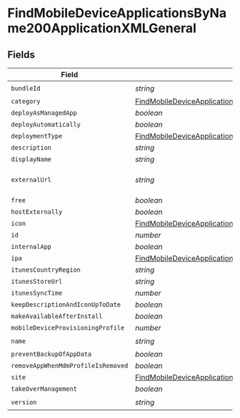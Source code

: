 # FindMobileDeviceApplicationsByName200ApplicationXMLGeneral


## Fields

| Field                                                                                                                                                                           | Type                                                                                                                                                                            | Required                                                                                                                                                                        | Description                                                                                                                                                                     | Example                                                                                                                                                                         |
| ------------------------------------------------------------------------------------------------------------------------------------------------------------------------------- | ------------------------------------------------------------------------------------------------------------------------------------------------------------------------------- | ------------------------------------------------------------------------------------------------------------------------------------------------------------------------------- | ------------------------------------------------------------------------------------------------------------------------------------------------------------------------------- | ------------------------------------------------------------------------------------------------------------------------------------------------------------------------------- |
| `bundleId`                                                                                                                                                                      | *string*                                                                                                                                                                        | :heavy_check_mark:                                                                                                                                                              | N/A                                                                                                                                                                             | com.jamfsoftware.selfservice                                                                                                                                                    |
| `category`                                                                                                                                                                      | [FindMobileDeviceApplicationsByName200ApplicationXMLGeneralCategory](../../models/operations/findmobiledeviceapplicationsbyname200applicationxmlgeneralcategory.md)             | :heavy_minus_sign:                                                                                                                                                              | N/A                                                                                                                                                                             |                                                                                                                                                                                 |
| `deployAsManagedApp`                                                                                                                                                            | *boolean*                                                                                                                                                                       | :heavy_minus_sign:                                                                                                                                                              | N/A                                                                                                                                                                             |                                                                                                                                                                                 |
| `deployAutomatically`                                                                                                                                                           | *boolean*                                                                                                                                                                       | :heavy_minus_sign:                                                                                                                                                              | N/A                                                                                                                                                                             |                                                                                                                                                                                 |
| `deploymentType`                                                                                                                                                                | [FindMobileDeviceApplicationsByName200ApplicationXMLGeneralDeploymentType](../../models/operations/findmobiledeviceapplicationsbyname200applicationxmlgeneraldeploymenttype.md) | :heavy_minus_sign:                                                                                                                                                              | N/A                                                                                                                                                                             |                                                                                                                                                                                 |
| `description`                                                                                                                                                                   | *string*                                                                                                                                                                        | :heavy_minus_sign:                                                                                                                                                              | N/A                                                                                                                                                                             |                                                                                                                                                                                 |
| `displayName`                                                                                                                                                                   | *string*                                                                                                                                                                        | :heavy_minus_sign:                                                                                                                                                              | N/A                                                                                                                                                                             | Self Service Mobile                                                                                                                                                             |
| `externalUrl`                                                                                                                                                                   | *string*                                                                                                                                                                        | :heavy_minus_sign:                                                                                                                                                              | N/A                                                                                                                                                                             | https://itunes.apple.com/us/app/self-service-mobile/id718509958?mt=8&amp;uo=4                                                                                                   |
| `free`                                                                                                                                                                          | *boolean*                                                                                                                                                                       | :heavy_minus_sign:                                                                                                                                                              | N/A                                                                                                                                                                             |                                                                                                                                                                                 |
| `hostExternally`                                                                                                                                                                | *boolean*                                                                                                                                                                       | :heavy_minus_sign:                                                                                                                                                              | N/A                                                                                                                                                                             |                                                                                                                                                                                 |
| `icon`                                                                                                                                                                          | [FindMobileDeviceApplicationsByName200ApplicationXMLGeneralIcon](../../models/operations/findmobiledeviceapplicationsbyname200applicationxmlgeneralicon.md)                     | :heavy_minus_sign:                                                                                                                                                              | N/A                                                                                                                                                                             |                                                                                                                                                                                 |
| `id`                                                                                                                                                                            | *number*                                                                                                                                                                        | :heavy_minus_sign:                                                                                                                                                              | N/A                                                                                                                                                                             | 1                                                                                                                                                                               |
| `internalApp`                                                                                                                                                                   | *boolean*                                                                                                                                                                       | :heavy_minus_sign:                                                                                                                                                              | N/A                                                                                                                                                                             |                                                                                                                                                                                 |
| `ipa`                                                                                                                                                                           | [FindMobileDeviceApplicationsByName200ApplicationXMLGeneralIpa](../../models/operations/findmobiledeviceapplicationsbyname200applicationxmlgeneralipa.md)                       | :heavy_minus_sign:                                                                                                                                                              | N/A                                                                                                                                                                             |                                                                                                                                                                                 |
| `itunesCountryRegion`                                                                                                                                                           | *string*                                                                                                                                                                        | :heavy_minus_sign:                                                                                                                                                              | N/A                                                                                                                                                                             |                                                                                                                                                                                 |
| `itunesStoreUrl`                                                                                                                                                                | *string*                                                                                                                                                                        | :heavy_minus_sign:                                                                                                                                                              | N/A                                                                                                                                                                             |                                                                                                                                                                                 |
| `itunesSyncTime`                                                                                                                                                                | *number*                                                                                                                                                                        | :heavy_minus_sign:                                                                                                                                                              | N/A                                                                                                                                                                             |                                                                                                                                                                                 |
| `keepDescriptionAndIconUpToDate`                                                                                                                                                | *boolean*                                                                                                                                                                       | :heavy_minus_sign:                                                                                                                                                              | N/A                                                                                                                                                                             |                                                                                                                                                                                 |
| `makeAvailableAfterInstall`                                                                                                                                                     | *boolean*                                                                                                                                                                       | :heavy_minus_sign:                                                                                                                                                              | N/A                                                                                                                                                                             |                                                                                                                                                                                 |
| `mobileDeviceProvisioningProfile`                                                                                                                                               | *number*                                                                                                                                                                        | :heavy_minus_sign:                                                                                                                                                              | N/A                                                                                                                                                                             |                                                                                                                                                                                 |
| `name`                                                                                                                                                                          | *string*                                                                                                                                                                        | :heavy_check_mark:                                                                                                                                                              | N/A                                                                                                                                                                             | Self Service Mobile                                                                                                                                                             |
| `preventBackupOfAppData`                                                                                                                                                        | *boolean*                                                                                                                                                                       | :heavy_minus_sign:                                                                                                                                                              | N/A                                                                                                                                                                             |                                                                                                                                                                                 |
| `removeAppWhenMdmProfileIsRemoved`                                                                                                                                              | *boolean*                                                                                                                                                                       | :heavy_minus_sign:                                                                                                                                                              | N/A                                                                                                                                                                             |                                                                                                                                                                                 |
| `site`                                                                                                                                                                          | [FindMobileDeviceApplicationsByName200ApplicationXMLGeneralSite](../../models/operations/findmobiledeviceapplicationsbyname200applicationxmlgeneralsite.md)                     | :heavy_minus_sign:                                                                                                                                                              | N/A                                                                                                                                                                             |                                                                                                                                                                                 |
| `takeOverManagement`                                                                                                                                                            | *boolean*                                                                                                                                                                       | :heavy_minus_sign:                                                                                                                                                              | N/A                                                                                                                                                                             |                                                                                                                                                                                 |
| `version`                                                                                                                                                                       | *string*                                                                                                                                                                        | :heavy_check_mark:                                                                                                                                                              | N/A                                                                                                                                                                             | 9.98                                                                                                                                                                            |